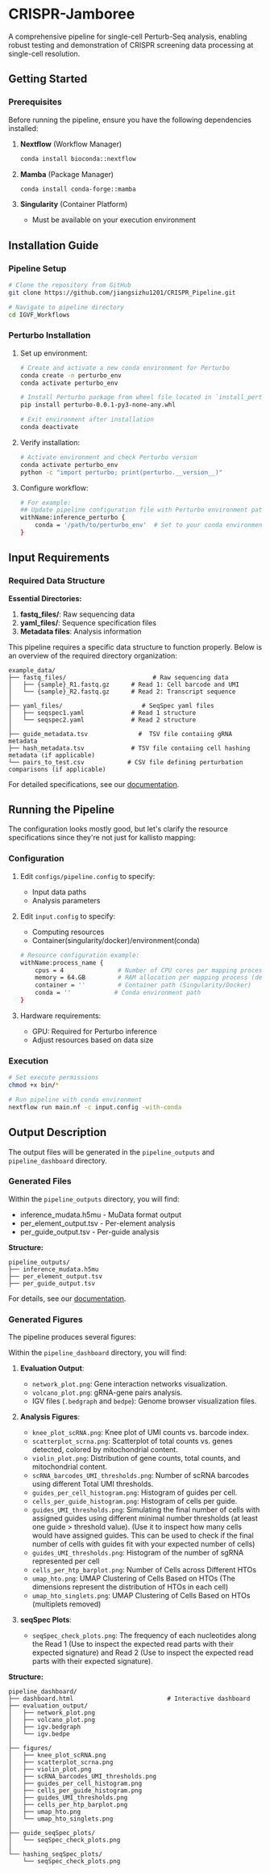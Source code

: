 # CRISPR-Jamboree

A comprehensive pipeline for single-cell Perturb-Seq analysis, enabling robust testing and demonstration of CRISPR screening data processing at single-cell resolution.

## Getting Started

### Prerequisites

Before running the pipeline, ensure you have the following dependencies installed:

1. **Nextflow** (Workflow Manager)
   ```bash
   conda install bioconda::nextflow
   ```

2. **Mamba** (Package Manager)
   ```bash
   conda install conda-forge::mamba
   ```

3. **Singularity** (Container Platform)
   - Must be available on your execution environment

## Installation Guide

### Pipeline Setup

```bash
# Clone the repository from GitHub 
git clone https://github.com/jiangsizhu1201/CRISPR_Pipeline.git

# Navigate to pipeline directory
cd IGVF_Workflows
```

### Perturbo Installation

1. Set up environment:
    ```bash
    # Create and activate a new conda environment for Perturbo
    conda create -n perturbo_env
    conda activate perturbo_env

    # Install Perturbo package from wheel file located in `install_perturbo` directory
    pip install perturbo-0.0.1-py3-none-any.whl

    # Exit environment after installation
    conda deactivate
    ```

2. Verify installation:
    ```bash
    # Activate environment and check Perturbo version
    conda activate perturbo_env
    python -c "import perturbo; print(perturbo.__version__)"
    ```

3. Configure workflow:
    ```bash
    # For example:
    ## Update pipeline configuration file with Perturbo environment path
    withName:inference_perturbo {
        conda = '/path/to/perturbo_env'  # Set to your conda environment location
    }
    ```

## Input Requirements

### Required Data Structure

**Essential Directories:**

1. **fastq_files/**: Raw sequencing data
2. **yaml_files/**: Sequence specification files
3. **Metadata files**: Analysis information

This pipeline requires a specific data structure to function properly. Below is an overview of the required directory organization:

```
example_data/
├── fastq_files/                        # Raw sequencing data
│   ├── {sample}_R1.fastq.gz      # Read 1: Cell barcode and UMI
│   └── {sample}_R2.fastq.gz      # Read 2: Transcript sequence
│
├── yaml_files/                      # SeqSpec yaml files
│   ├── seqspec1.yaml             # Read 1 structure
│   └── seqspec2.yaml             # Read 2 structure
│
├── guide_metadata.tsv              #  TSV file contaiing gRNA metadata
├── hash_metadata.tsv             # TSV file contaiing cell hashing metadata (if applicable)
└── pairs_to_test.csv            # CSV file defining perturbation comparisons (if applicable)
```

For detailed specifications, see our [documentation](https://docs.google.com/document/d/1Z1SOlekIE5uGyXW41XxnszxaYdSw0wdAOUVzfy3fj3M/edit?tab=t.0#heading=h.ctbx1w9hj619).

## Running the Pipeline

The configuration looks mostly good, but let's clarify the resource specifications since they're not just for kallisto mapping:

### Configuration

1. Edit `configs/pipeline.config` to specify:
   - Input data paths
   - Analysis parameters

2. Edit `input.config` to specify:
   - Computing resources
   - Container(singularity/docker)/environment(conda)

    ```bash
    # Resource configuration example:
    withName:process_name {
        cpus = 4               # Number of CPU cores per mapping process (default: 4)
        memory = 64.GB         # RAM allocation per mapping process (default: 64GB)
        container = ''         # Container path (Singularity/Docker)
        conda = ''            # Conda environment path
    }
    ```

3. Hardware requirements:
   - GPU: Required for Perturbo inference
   - Adjust resources based on data size

### Execution

```bash
# Set execute permissions
chmod +x bin/*

# Run pipeline with conda environment
nextflow run main.nf -c input.config -with-conda
```

## Output Description

The output files will be generated in the `pipeline_outputs` and `pipeline_dashboard` directory.

### Generated Files

Within the `pipeline_outputs` directory, you will find:

- inference_mudata.h5mu - MuData format output
- per_element_output.tsv - Per-element analysis
- per_guide_output.tsv - Per-guide analysis

**Structure:**

```
pipeline_outputs/
├── inference_mudata.h5mu    
├── per_element_output.tsv 
├── per_guide_output.tsv 
```

For details, see our [documentation](https://docs.google.com/document/d/1Z1SOlekIE5uGyXW41XxnszxaYdSw0wdAOUVzfy3fj3M/edit?tab=t.0#heading=h.ctbx1w9hj619).

### Generated Figures

The pipeline produces several figures:

Within the `pipeline_dashboard` directory, you will find:

1. **Evaluation Output**:
   - `network_plot.png`: Gene interaction networks visualization.
   - `volcano_plot.png`: gRNA-gene pairs analysis.
   - IGV files (`.bedgraph` and `bedpe`): Genome browser visualization files.

2. **Analysis Figures**:
   - `knee_plot_scRNA.png`: Knee plot of UMI counts vs. barcode index.
   - `scatterplot_scrna.png`: Scatterplot of total counts vs. genes detected, colored by mitochondrial content.
   - `violin_plot.png`: Distribution of gene counts, total counts, and mitochondrial content.
   - `scRNA_barcodes_UMI_thresholds.png`: Number of scRNA barcodes using different Total UMI thresholds.
   - `guides_per_cell_histogram.png`: Histogram of guides per cell.
   - `cells_per_guide_histogram.png`: Histogram of cells per guide.
   - `guides_UMI_thresholds.png`: Simulating the final number of cells with assigned guides using different minimal number thresholds (at least one guide > threshold value). (Use it to inspect how many cells would have assigned guides. This can be used to check if the final number of cells with guides fit with your expected number of cells)
   - `guides_UMI_thresholds.png`: Histogram of the number of sgRNA represented per cell
   - `cells_per_htp_barplot.png`: Number of Cells across Different HTOs
   - `umap_hto.png`: UMAP Clustering of Cells Based on HTOs (The dimensions represent the distribution of HTOs in each cell)
   - `umap_hto_singlets.png`: UMAP Clustering of Cells Based on HTOs (multiplets removed)

3. **seqSpec Plots**:

   - `seqSpec_check_plots.png`: The frequency of each nucleotides along the Read 1 (Use to inspect the expected read parts with their expected signature) and Read 2 (Use to inspect the expected read parts with their expected signature).

**Structure:**
```
pipeline_dashboard/
├── dashboard.html                          # Interactive dashboard
├── evaluation_output/                      
│   ├── network_plot.png                   
│   ├── volcano_plot.png                   
│   ├── igv.bedgraph                      
│   └── igv.bedpe                         
│
├── figures/                               
│   ├── knee_plot_scRNA.png               
│   ├── scatterplot_scrna.png             
│   ├── violin_plot.png                   
│   ├── scRNA_barcodes_UMI_thresholds.png 
│   ├── guides_per_cell_histogram.png     
│   ├── cells_per_guide_histogram.png     
│   ├── guides_UMI_thresholds.png         
│   ├── cells_per_htp_barplot.png         
│   ├── umap_hto.png                      
│   └── umap_hto_singlets.png             
│
├── guide_seqSpec_plots/                   
│   └── seqSpec_check_plots.png           
│
└── hashing_seqSpec_plots/                 
    └── seqSpec_check_plots.png           
```


